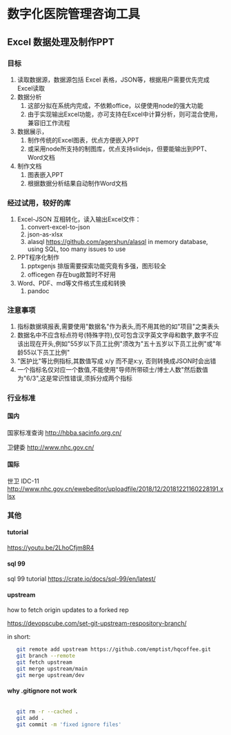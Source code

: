 # 数字化医院管理咨询工具

## Excel 数据处理及制作PPT

### 目标

1. 读取数据源，数据源包括 Excel 表格，JSON等，根据用户需要优先完成Excel读取
2. 数据分析
   1. 这部分拟在系统内完成，不依赖office，以便使用node的强大功能
   2. 由于实现输出Excel功能，亦可支持在Excel中计算分析，则可混合使用，兼容旧工作流程
3. 数据展示，
   1. 制作传统的Excel图表，优点方便嵌入PPT
   2. 或采用node所支持的制图库，优点支持slidejs，但要能输出到PPT、Word文档
4. 制作文档
   1. 图表嵌入PPT
   2. 根据数据分析结果自动制作Word文档

### 经过试用，较好的库

1. Excel-JSON 互相转化，读入输出Excel文件：
   1. convert-excel-to-json
   2. json-as-xlsx
   3. alasql <https://github.com/agershun/alasql> in memory database, using SQL, too many issues to use
2. PPT程序化制作
   1. pptxgenjs 排版需要探索功能究竟有多强，图形较全
   2. officegen 存在bug故暂时不好用
3. Word、PDF、md等文件格式生成和转换
   1. pandoc

### 注意事项

1. 指标数据填报表,需要使用"数据名"作为表头,而不用其他的如"项目"之类表头
2. 数据名中不应含标点符号(特殊字符),仅可包含汉字英文字母和数字,数字不应该出现在开头,例如"55岁以下员工比例"须改为"五十五岁以下员工比例"或"年龄55以下员工比例"
3. "医护比"等比例指标,其数值写成 x/y 而不是x:y, 否则转换成JSON时会出错
4. 一个指标名仅对应一个数值,不能使用"导师所带硕士/博士人数"然后数值为"6/3",这是常识性错误,须拆分成两个指标

### 行业标准

#### 国内

   国家标准查询 <http://hbba.sacinfo.org.cn/>

   卫健委 <http://www.nhc.gov.cn/>

#### 国际

   世卫 IDC-11 <http://www.nhc.gov.cn/ewebeditor/uploadfile/2018/12/20181221160228191.xlsx>

### 其他

#### tutorial

<https://youtu.be/2LhoCfjm8R4>

#### sql 99

sql 99 tutorial <https://crate.io/docs/sql-99/en/latest/>

#### upstream

how to fetch origin updates to a forked rep

<https://devopscube.com/set-git-upstream-respository-branch/>

in short:

``` bash
   git remote add upstream https://github.com/emptist/hqcoffee.git
   git branch --remote
   git fetch upstream
   git merge upstream/main 
   git merge upstream/dev

```

#### why .gitignore not work

``` bash

   git rm -r --cached . 
   git add .
   git commit -m 'fixed ignore files'

```
